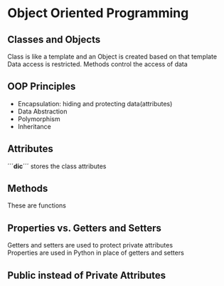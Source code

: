 # Object Oriented Programming
## Classes and Objects  
Class is like a template and an Object is created based  on that template  
Data access is restricted. Methods control the access of data  
## OOP Principles
- Encapsulation: hiding and protecting data(attributes)  
- Data Abstraction
- Polymorphism
- Inheritance
  
## Attributes
´´´__dic__´´´ stores the class attributes  

## Methods 
These are functions  
## Properties vs. Getters and Setters

Getters and setters are used to protect private attributes  
Properties are used in Python in place of getters and setters  

## Public instead of Private Attributes